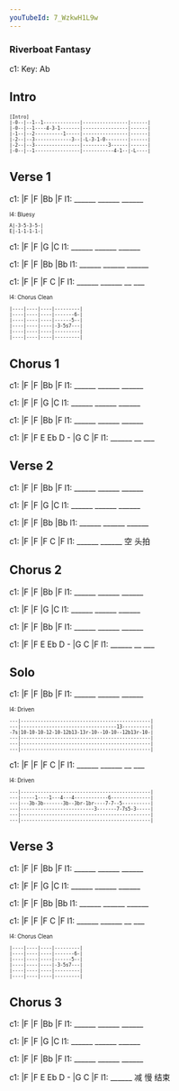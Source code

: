 ```yaml
---
youTubeId: 7_WzkwH1L9w
---
```


### Riverboat Fantasy

c1: Key: Ab

## Intro

<span style="font-size:0.7em;">

```
[Intro]
|-0--|--1--1-------------|----------------|------|
|-0--|--1----4-3-1-------|----------------|------|
|-1--|--2----------1-----|----------------|------|
|-2--|--3-------------3--|-L-3-1-0--------|------|
|-2--|--3----------------|---------3------|------|
|-0--|--1----------------|-----------4-1--|-L----|
```
</span>

## Verse 1

c1: |F     |F     |Bb    |F
l1:  ______ ______ ______

<span style="font-size:0.7em;">

l4: Bluesy

```
A|-3-5-3-5-|
E|-1-1-1-1-|
```
</span>

c1: |F     |F     |G     |C
l1:  ______ ______ ______

c1: |F     |F     |Bb    |Bb
l1:  ______ ______ ______

c1: |F     |F     |F  C  |F
l1:  ______ ______ __ ___

<span style="font-size:0.7em;">

l4: Chorus Clean

```
|----|----|----|---------|
|----|----|----|-------6-|
|----|----|----|------5--|
|----|----|----|-3-5s7---|
|----|----|----|---------|
|----|----|----|---------|
```
</span>

## Chorus 1

c1: |F     |F     |Bb    |F
l1:  ______ ______ ______

c1: |F     |F     |G     |C
l1:  ______ ______ ______

c1: |F     |F     |Bb    |F
l1:  ______ ______ ______

c1: |F     |F E Eb D - |G  C  |F
l1:  ______             __ ___

## Verse 2

c1: |F     |F     |Bb    |F
l1:  ______ ______ ______

c1: |F     |F     |G     |C
l1:  ______ ______ ______

c1: |F     |F     |Bb    |Bb
l1:  ______ ______ ______


c1: |F     |F     |F  C  |F
l1:  ______ ______ 空 头拍

## Chorus 2

c1: |F     |F     |Bb    |F
l1:  ______ ______ ______

c1: |F     |F     |G     |C
l1:  ______ ______ ______

c1: |F     |F     |Bb    |F
l1:  ______ ______ ______

c1: |F     |F E Eb D - |G  C  |F
l1:  ______             __ ___

## Solo

c1: |F     |F     |Bb    |F
l1:  ______ ______ ______

<span style="font-size:0.7em;">

l4: Driven

```
---|----------------------------------------------|
---|----------------------------------13----------|
-7s|10-10-10-12-10-12b13-13r-10--10-10--12b13r-10-|
---|----------------------------------------------|
---|----------------------------------------------|
---|----------------------------------------------|
```
</span>

c1: |F     |F     |F  C  |F
l1:  ______ ______ __ ___

<span style="font-size:0.7em;">

l4: Driven

```
---|----------------------------------------------|
---|-----1----1---4---4------------6--------------|
---|---3b-3b-------3b--3br-1br----7-7--5----------|
---|--------------------------3-------7-7s5-3-----|
---|----------------------------------------------|
---|----------------------------------------------|
```
</span>

## Verse 3

c1: |F     |F     |Bb    |F
l1:  ______ ______ ______

c1: |F     |F     |G     |C
l1:  ______ ______ ______

c1: |F     |F     |Bb    |Bb
l1:  ______ ______ ______

c1: |F     |F     |F  C  |F
l1:  ______ ______ __ ___

<span style="font-size:0.7em;">

l4: Chorus Clean

```
|----|----|----|---------|
|----|----|----|-------6-|
|----|----|----|------5--|
|----|----|----|-3-5s7---|
|----|----|----|---------|
|----|----|----|---------|
```
</span>

## Chorus 3

c1: |F     |F     |Bb    |F
l1:  ______ ______ ______

c1: |F     |F     |G     |C
l1:  ______ ______ ______

c1: |F     |F     |Bb    |F
l1:  ______ ______ ______

c1: |F     |F E Eb D - |G  C  |F
l1:  ______             减 慢  结束
